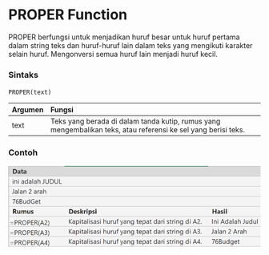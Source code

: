 # PROPER Function

PROPER berfungsi untuk menjadikan huruf besar untuk huruf pertama dalam string teks dan huruf-huruf lain dalam teks yang mengikuti karakter selain huruf. Mengonversi semua huruf lain menjadi huruf kecil.

### Sintaks

```text
PROPER(text)
```

| Argumen | Fungsi |
| :--- | :--- |
| text | Teks yang berada di dalam tanda kutip, rumus yang mengembalikan teks, atau referensi ke sel yang berisi teks. |

### Contoh

![](../.gitbook/assets/image%20%286%29.png)

